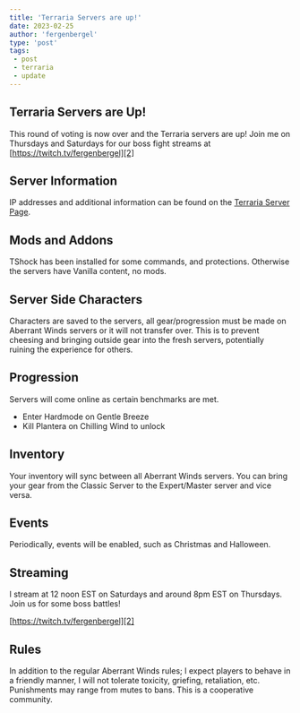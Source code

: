 ```yaml
---
title: 'Terraria Servers are up!'
date: 2023-02-25
author: 'fergenbergel'
type: 'post'
tags: 
 - post
 - terraria
 - update
---
```


## Terraria Servers are Up!

This round of voting is now over and the Terraria servers are up! Join me on Thursdays and Saturdays for our boss fight streams at [https://twitch.tv/fergenbergel][2]

## Server Information

IP addresses and additional information can be found on the [Terraria Server Page][1].

## Mods and Addons
TShock has been installed for some commands, and protections. Otherwise the servers have Vanilla content, no mods.

## Server Side Characters
Characters are saved to the servers, all gear/progression must be made on Aberrant Winds servers or it will not transfer over. This is to prevent cheesing and bringing outside gear into the fresh servers, potentially ruining the experience for others.

## Progression
Servers will come online as certain benchmarks are met.
- Enter Hardmode on Gentle Breeze
- Kill Plantera on Chilling Wind to unlock 

## Inventory
Your inventory will sync between all Aberrant Winds servers. You can bring your gear from the Classic Server to the Expert/Master server and vice versa. 

## Events
Periodically, events will be enabled, such as Christmas and Halloween. 

## Streaming
I stream at 12 noon EST on Saturdays and around 8pm EST on Thursdays. Join us for some boss battles!

[https://twitch.tv/fergenbergel][2]

## Rules
In addition to the regular Aberrant Winds rules; I expect players to behave in a friendly manner, I will not tolerate toxicity, griefing, retaliation, etc. Punishments may range from mutes to bans. This is a cooperative community.

[1]: <https://aberrantwinds.xyz/terraria> "Terraria Server"
[2]: <https://twitch.tv/fergenbergel> "fergenbergel's Twitch"
